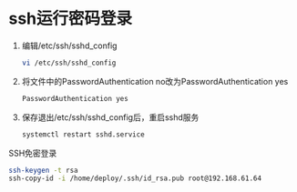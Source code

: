 # ssh运行密码登录

1. 编辑/etc/ssh/sshd_config

   ```bash
   vi /etc/ssh/sshd_config
   ```

2. 将文件中的PasswordAuthentication no改为PasswordAuthentication yes

   ```bash
   PasswordAuthentication yes
   ```

3. 保存退出/etc/ssh/sshd_config后，重启sshd服务

   ```bash
   systemctl restart sshd.service
   ```

SSH免密登录

```bash
ssh-keygen -t rsa
ssh-copy-id -i /home/deploy/.ssh/id_rsa.pub root@192.168.61.64	
```

